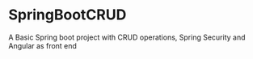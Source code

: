 # SpringBootCRUD
A Basic Spring boot project with CRUD operations, Spring Security and Angular as front end
